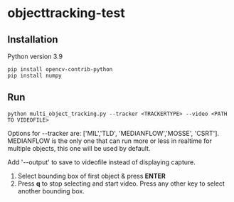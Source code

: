 # objecttracking-test

## Installation

Python version 3.9

    pip install opencv-contrib-python
    pip install numpy

## Run

    python multi_object_tracking.py --tracker <TRACKERTYPE> --video <PATH TO VIDEOFILE>

Options for --tracker are: ['MIL','TLD', 'MEDIANFLOW','MOSSE', 'CSRT']. MEDIANFLOW is the only one that can run more or less in realtime for multiple objects, this one will be used by default.

Add '--output' to save to videofile instead of displaying capture.


1. Select bounding box of first object & press **ENTER**
2. Press **q** to stop selecting and start video. Press any other key to select another bounding box.




